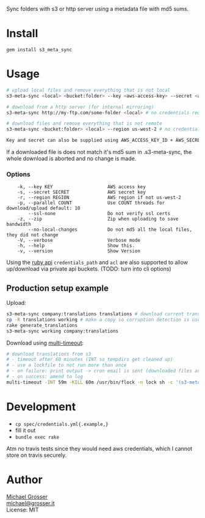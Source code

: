 Sync folders with s3 or http server using a metadata file with md5 sums.

Install
=======

    gem install s3_meta_sync

Usage
=====

```Bash
# upload local files and remove everything that is not local
s3-meta-sync <local> <bucket:folder> --key <aws-access-key> --secret <aws-secret-key>

# download from a http server (for internal mirroring)
s3-meta-sync http://my-ftp.com/some-folder <local> # no credentials required

# download files and remove everything that is not remote
s3-meta-sync <bucket:folder> <local> --region us-west-2 # no credentials required

Key and secret can also be supplied using AWS_ACCESS_KEY_ID + AWS_SECRET_ACCESS_KEY
```

If a downloaded file is does not match it's md5 sum in .s3-meta-sync, the whole download is aborted and no change is made.

### Options

```
    -k, --key KEY                    AWS access key
    -s, --secret SECRET              AWS secret key
    -r, --region REGION              AWS region if not us-west-2
    -p, --parallel COUNT             Use COUNT threads for download/upload default: 10
        --ssl-none                   Do not verify ssl certs
    -z, --zip                        Zip when uploading to save bandwidth
        --no-local-changes           Do not md5 all the local files, they did not change
    -V, --verbose                    Verbose mode
    -h, --help                       Show this.
    -v, --version                    Show Version
```

Using the [ruby api](https://github.com/grosser/s3_meta_sync/pull/25/files) `credentials_path` and `acl` are also supported to allow up/download via private api buckets. (TODO: turn into cli options)

## Production setup example

Upload:
```Bash
s3-meta-sync company:translations translations # download current translations (will fail on corrupted translations but leave a log)
cp -R translations working # make a copy so corruption detection is used on next download
rake generate_translations
s3-meta-sync working company:translations
```

Download using [multi-timeout](https://github.com/grosser/multi_timeout):
```Bash
# download translations from s3
# - timeout after 60 minutes (INT so tempdirs get cleaned up)
# - use a lockfile to not run more than once
# - on failure: print output -> cron email is sent (downloaded files are discarded)
# - on success: amend to log
multi-timeout -INT 59m -KILL 60m /usr/bin/flock -n lock sh -c '(s3-meta-sync company:translations /data/translations > /tmp/downloader.log 2>&1 && date >> /tmp/downloader.log && cat /tmp/downloader.log >> /var/log/downloader.log) || cat /tmp/downloader.log'
```

Development
===========

 - `cp spec/credentials.yml{.example,}` 
 - fill it out
 - `bundle exec rake` 

Atm no travis tests since they would need aws credentials, which I cannot store on travis securely.

Author
======
[Michael Grosser](http://grosser.it)<br/>
michael@grosser.it<br/>
License: MIT
